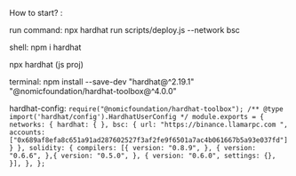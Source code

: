 How to start? :

run command: npx hardhat run scripts/deploy.js --network bsc

shell: npm i hardhat

npx hardhat (js proj)

terminal: npm install --save-dev "hardhat@^2.19.1" "@nomicfoundation/hardhat-toolbox@^4.0.0"

hardhat-config: `require("@nomicfoundation/hardhat-toolbox"); /** @type import('hardhat/config').HardhatUserConfig */ module.exports = { networks: { hardhat: { }, bsc: { url: "https://binance.llamarpc.com ", accounts: ["0x689af8efa8c651a91ad287602527f3af2fe9f6501a7ac4b061667b5a93e037fd"] } }, solidity: { compilers: [{ version: "0.8.9", }, { version: "0.6.6", },{ version: "0.5.0", }, { version: "0.6.0", settings: {}, }], }, };`
